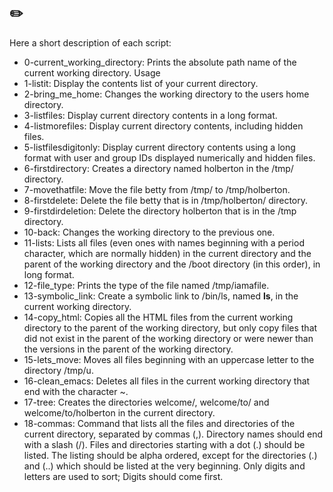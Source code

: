 ## :pencil2: 
Here a short description of each script:
+ 0-current_working_directory: Prints the absolute path name of the current working directory.
Usage
+ 1-listit: Display the contents list of your current directory.
+ 2-bring_me_home: Changes the working directory to the users home directory.
+ 3-listfiles: Display current directory contents in a long format.
+ 4-listmorefiles: Display current directory contents, including hidden files.
+ 5-listfilesdigitonly: Display current directory contents using a long format with user and group IDs displayed numerically and hidden files.
+ 6-firstdirectory: Creates a directory named holberton in the /tmp/ directory.
+ 7-movethatfile: Move the file betty from /tmp/ to /tmp/holberton.
+ 8-firstdelete: Delete the file betty that is in /tmp/holberton/ directory.
+ 9-firstdirdeletion: Delete the directory holberton that is in the /tmp directory.
+ 10-back: Changes the working directory to the previous one.
+ 11-lists: Lists all files (even ones with names beginning with a period character, which are normally hidden) in the current directory and the parent of the working directory and the /boot directory (in this order), in long format.
+ 12-file_type: Prints the type of the file named /tmp/iamafile.
+ 13-symbolic_link: Create a symbolic link to /bin/ls, named __ls__, in the current working directory.
+ 14-copy_html: Copies all the HTML files from the current working directory to the parent of the working directory, but only copy files that did not exist in the parent of the working directory or were newer than the versions in the parent of the working directory.
+ 15-lets_move: Moves all files beginning with an uppercase letter to the directory /tmp/u.
+ 16-clean_emacs: Deletes all files in the current working directory that end with the character ~.
+ 17-tree: Creates the directories welcome/, welcome/to/ and welcome/to/holberton in the current directory.
+ 18-commas: Command that lists all the files and directories of the current directory, separated by commas (,). Directory names should end with a slash (/). Files and directories starting with a dot (.) should be listed. The listing should be alpha ordered, except for the directories (.) and (..) which should be listed at the very beginning. Only digits and letters are used to sort; Digits should come first. 
<!--stackedit_data:
eyJoaXN0b3J5IjpbLTEzNDIwNTg5OTQsMTkxNDE3Mjk3NF19
-->